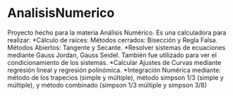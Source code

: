 # AnalisisNumerico
Proyecto hecho para la materia Análisis Numérico. 
Es una calculadora para realizar:
  *Cálculo de raíces: Métodos cerrados: Bisección y Regla Falsa.  Métodos Abiertos: Tangente y Secante.
  *Resolver sistemas de ecuaciones mediante Gauss Jordan, Gauss Seidel. También fue utilizado para ver el condicionamiento de los sistemas.
  *Calcular Ajustes de Curvas mediante regresión lineal y regresión polinómica.
  *Integración Numérica mediante: método de los trapecios (simple y múltiple), método simpson 1/3 (simple y múltiple), y método combinado (simpson 1/3 múltiple y simpson 3/8)
